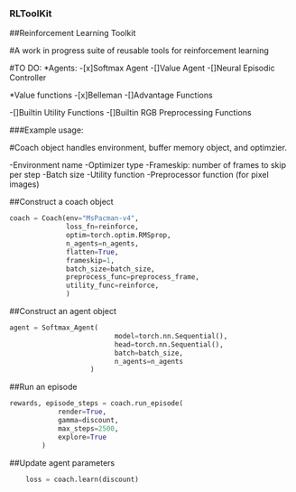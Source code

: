 ### RLToolKit
##Reinforcement Learning Toolkit

#A work in progress suite of reusable tools for reinforcement learning

#TO DO:
*Agents: 
-[x]Softmax Agent
-[]Value Agent
-[]Neural Episodic Controller

*Value functions
-[x]Belleman
-[]Advantage Functions

-[]Builtin Utility Functions
-[]Builtin RGB Preprocessing Functions

###Example usage:

#Coach object handles environment, buffer memory object, and optimzier.

 -Environment name
 -Optimizer type
 -Frameskip: number of frames to skip per step
 -Batch size
 -Utility function
 -Preprocessor function (for pixel images)
 
##Construct a coach object
 
```python
coach = Coach(env="MsPacman-v4",
              loss_fn=reinforce,
              optim=torch.optim.RMSprop,
              n_agents=n_agents,
              flatten=True,
              frameskip=1,
              batch_size=batch_size,
              preprocess_func=preprocess_frame,
              utility_func=reinforce,
              )
```

##Construct an agent object

```python
agent = Softmax_Agent(
                          model=torch.nn.Sequential(),
                          head=torch.nn.Sequential(),
                          batch=batch_size,
                          n_agents=n_agents
                    )
```  
      
##Run an episode

```python
rewards, episode_steps = coach.run_episode(
            render=True,
            gamma=discount,
            max_steps=2500,
            explore=True
        )
 ```
 
##Update agent parameters
 ```python
     loss = coach.learn(discount)
```
